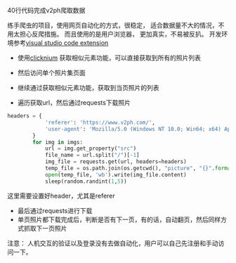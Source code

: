 40行代码完成v2ph爬取数据


练手爬虫的项目，使用网页自动化的方式，很稳定， 适合数据量不大的情况，不用太担心反爬措施。
而且使用的是用户浏览器， 更加真实，不易被反扒。
开发环境参考[visual studio code extension](https://marketplace.visualstudio.com/items?itemName=ClickCorp.clicknium)

- 使用[clicknium](https://www.clicknium.com/documents/tutorial/recorder/capture_similar_elements) 获取相似元素功能，可以直接获取到所有的照片列表

- 然后访问单个照片集页面
- 继续通过获取相似元素功能，获取到当页照片的列表
- 遍历获取url，然后通过requests下载照片
  
```python
headers = {
            'referer': 'https://www.v2ph.com/',
            'user-agent': 'Mozilla/5.0 (Windows NT 10.0; Win64; x64) AppleWebKit/537.36 (KHTML, like Gecko) Chrome/105.0.0.0 Safari/537.36'
        }
        for img in imgs:
            url = img.get_property("src")
            file_name = url.split("/")[-1]
            img_file = requests.get(url, headers=headers)
            temp_file = os.path.join(os.getcwd(), "picture", "{}".format(file_name))
            open(temp_file, 'wb').write(img_file.content)
            sleep(random.randint(1,5))
```
这里需要设置好header，尤其是referer
- 最后通过requests进行下载
- 单页照片都下载完成后，判断是否有下一页，有的话，自动翻页，然后同样方式抓取下一页照片


注意：
人机交互的验证以及登录没有去做自动化，用户可以自己先注册和手动访问一下。
